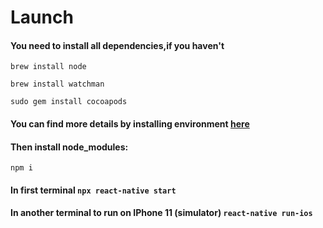 # Launch
#### You need to install all dependencies,if you haven't
`brew install node`

`brew install watchman` 

`sudo gem install cocoapods`
#### You can find more details by installing environment [here](https://reactnative.dev/docs/environment-setup)

#### Then install node_modules:
`npm i`
#### In first terminal `npx react-native start`
#### In another terminal to run on IPhone 11 (simulator) `react-native run-ios`